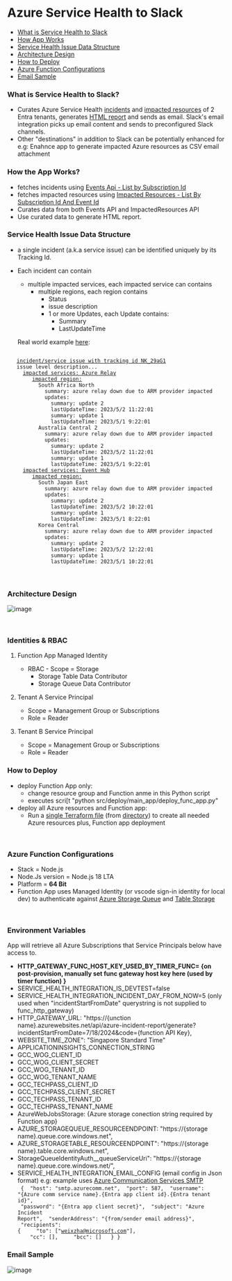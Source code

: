 # Azure Service Health to Slack 

* [What is Service Health to Slack](#what-is-service-health-to-slack)
* [How App Works](#how-the-app-works)
* [Service Health Issue Data Structure ](#service-health-issue-data-structure)
* [Architecture Design](#architecture-design)
* [How to Deploy](#how-to-deploy)
* [Azure Function Configurations](#azure-function-configurations)
* [Email Sample](#email-sample)

### What is Service Health to Slack?  
* Curates Azure Service Health [incidents](https://learn.microsoft.com/en-us/azure/service-health/service-health-notifications-properties) and [impacted resources](https://learn.microsoft.com/en-us/azure/service-health/impacted-resources-security) of 2 Entra tenants, generates [HTML report](https://github.com/weixian-zhang/azure-servicehealth-integration/blob/main/src/az-servicehealth-integration/doc/sample-wog-incident-report.html) and sends as email. Slack's email integration picks up email content and sends to preconfigured Slack channels.
* Other "destinations" in addition to Slack can be potentially enhanced for e.g: Enahnce app to generate impacted Azure resources as CSV email attachment

### How the App Works?
* fetches incidents using [Events Api - List by Subscription Id](https://learn.microsoft.com/en-us/rest/api/resourcehealth/events/list-by-subscription-id?view=rest-resourcehealth-2022-10-01&tabs=HTTP)
* fetches impacted resources using [Impacted Resources - List By Subscription Id And Event Id](https://learn.microsoft.com/en-us/rest/api/resourcehealth/impacted-resources/list-by-subscription-id-and-event-id?view=rest-resourcehealth-2022-10-01&tabs=HTTP)
* Curates data from both Events API and ImpactedResources API
* Use curated data to generate HTML report.

### Service Health Issue Data Structure
* a single incident (a.k.a service issue) can be identified uniquely by its Tracking Id.
* Each incident can contain
  * multiple impacted services, each impacted service can contains
    * multiple regions, each region contains
      * Status
      * issue description
      * 1 or more Updates, each Update contains:
        * Summary
        * LastUpdateTime
 
  Real world example [here](https://raw.githubusercontent.com/weixian-zhang/azure-servicehealth-integration/refs/heads/main/src/az-servicehealth-integration/src/helpers/issue-api/test-data/sea_issues_only.json):  

<code>
&nbsp;&nbsp;&nbsp;<ins>incident/service issue with tracking id NK_29aG1</ins>
&nbsp;&nbsp;&nbsp;issue level description...
&nbsp;&nbsp;&nbsp;&nbsp;&nbsp;<ins>impacted services: Azure Relay</ins>
&nbsp;&nbsp;&nbsp;&nbsp;&nbsp;&nbsp;&nbsp;&nbsp;<ins>impacted region:</ins>
&nbsp;&nbsp;&nbsp;&nbsp;&nbsp;&nbsp;&nbsp;&nbsp;&nbsp;&nbsp;South Africa North
&nbsp;&nbsp;&nbsp;&nbsp;&nbsp;&nbsp;&nbsp;&nbsp;&nbsp;&nbsp;&nbsp;&nbsp;summary: azure relay down due to ARM provider impacted
&nbsp;&nbsp;&nbsp;&nbsp;&nbsp;&nbsp;&nbsp;&nbsp;&nbsp;&nbsp;&nbsp;&nbsp;updates:
&nbsp;&nbsp;&nbsp;&nbsp;&nbsp;&nbsp;&nbsp;&nbsp;&nbsp;&nbsp;&nbsp;&nbsp;&nbsp;&nbsp;summary: update 2
&nbsp;&nbsp;&nbsp;&nbsp;&nbsp;&nbsp;&nbsp;&nbsp;&nbsp;&nbsp;&nbsp;&nbsp;&nbsp;&nbsp;lastUpdateTime: 2023/5/2 11:22:01
&nbsp;&nbsp;&nbsp;&nbsp;&nbsp;&nbsp;&nbsp;&nbsp;&nbsp;&nbsp;&nbsp;&nbsp;&nbsp;&nbsp;summary: update 1
&nbsp;&nbsp;&nbsp;&nbsp;&nbsp;&nbsp;&nbsp;&nbsp;&nbsp;&nbsp;&nbsp;&nbsp;&nbsp;&nbsp;lastUpdateTime: 2023/5/1 9:22:01
&nbsp;&nbsp;&nbsp;&nbsp;&nbsp;&nbsp;&nbsp;&nbsp;&nbsp;&nbsp;Australia Central 2
&nbsp;&nbsp;&nbsp;&nbsp;&nbsp;&nbsp;&nbsp;&nbsp;&nbsp;&nbsp;&nbsp;&nbsp;summary: azure relay down due to ARM provider impacted
&nbsp;&nbsp;&nbsp;&nbsp;&nbsp;&nbsp;&nbsp;&nbsp;&nbsp;&nbsp;&nbsp;&nbsp;updates:
&nbsp;&nbsp;&nbsp;&nbsp;&nbsp;&nbsp;&nbsp;&nbsp;&nbsp;&nbsp;&nbsp;&nbsp;&nbsp;&nbsp;summary: update 2
&nbsp;&nbsp;&nbsp;&nbsp;&nbsp;&nbsp;&nbsp;&nbsp;&nbsp;&nbsp;&nbsp;&nbsp;&nbsp;&nbsp;lastUpdateTime: 2023/5/2 11:22:01
&nbsp;&nbsp;&nbsp;&nbsp;&nbsp;&nbsp;&nbsp;&nbsp;&nbsp;&nbsp;&nbsp;&nbsp;&nbsp;&nbsp;summary: update 1
&nbsp;&nbsp;&nbsp;&nbsp;&nbsp;&nbsp;&nbsp;&nbsp;&nbsp;&nbsp;&nbsp;&nbsp;&nbsp;&nbsp;lastUpdateTime: 2023/5/1 9:22:01
&nbsp;&nbsp;&nbsp;&nbsp;&nbsp;<ins>impacted services: Event Hub</ins>
&nbsp;&nbsp;&nbsp;&nbsp;&nbsp;&nbsp;&nbsp;&nbsp;<ins>impacted region:</ins>
&nbsp;&nbsp;&nbsp;&nbsp;&nbsp;&nbsp;&nbsp;&nbsp;&nbsp;&nbsp;South Japan East
&nbsp;&nbsp;&nbsp;&nbsp;&nbsp;&nbsp;&nbsp;&nbsp;&nbsp;&nbsp;&nbsp;&nbsp;summary: azure relay down due to ARM provider impacted
&nbsp;&nbsp;&nbsp;&nbsp;&nbsp;&nbsp;&nbsp;&nbsp;&nbsp;&nbsp;&nbsp;&nbsp;updates:
&nbsp;&nbsp;&nbsp;&nbsp;&nbsp;&nbsp;&nbsp;&nbsp;&nbsp;&nbsp;&nbsp;&nbsp;&nbsp;&nbsp;summary: update 2
&nbsp;&nbsp;&nbsp;&nbsp;&nbsp;&nbsp;&nbsp;&nbsp;&nbsp;&nbsp;&nbsp;&nbsp;&nbsp;&nbsp;lastUpdateTime: 2023/5/2 10:22:01
&nbsp;&nbsp;&nbsp;&nbsp;&nbsp;&nbsp;&nbsp;&nbsp;&nbsp;&nbsp;&nbsp;&nbsp;&nbsp;&nbsp;summary: update 1
&nbsp;&nbsp;&nbsp;&nbsp;&nbsp;&nbsp;&nbsp;&nbsp;&nbsp;&nbsp;&nbsp;&nbsp;&nbsp;&nbsp;lastUpdateTime: 2023/5/1 8:22:01
&nbsp;&nbsp;&nbsp;&nbsp;&nbsp;&nbsp;&nbsp;&nbsp;&nbsp;&nbsp;Korea Central
&nbsp;&nbsp;&nbsp;&nbsp;&nbsp;&nbsp;&nbsp;&nbsp;&nbsp;&nbsp;&nbsp;&nbsp;summary: azure relay down due to ARM provider impacted
&nbsp;&nbsp;&nbsp;&nbsp;&nbsp;&nbsp;&nbsp;&nbsp;&nbsp;&nbsp;&nbsp;&nbsp;updates:
&nbsp;&nbsp;&nbsp;&nbsp;&nbsp;&nbsp;&nbsp;&nbsp;&nbsp;&nbsp;&nbsp;&nbsp;&nbsp;&nbsp;summary: update 2
&nbsp;&nbsp;&nbsp;&nbsp;&nbsp;&nbsp;&nbsp;&nbsp;&nbsp;&nbsp;&nbsp;&nbsp;&nbsp;&nbsp;lastUpdateTime: 2023/5/2 12:22:01
&nbsp;&nbsp;&nbsp;&nbsp;&nbsp;&nbsp;&nbsp;&nbsp;&nbsp;&nbsp;&nbsp;&nbsp;&nbsp;&nbsp;summary: update 1
&nbsp;&nbsp;&nbsp;&nbsp;&nbsp;&nbsp;&nbsp;&nbsp;&nbsp;&nbsp;&nbsp;&nbsp;&nbsp;&nbsp;lastUpdateTime: 2023/5/1 10:22:01
</code>

<br />
<br />  

### Architecture Design  
![image](https://github.com/user-attachments/assets/22666c02-7d0a-4b19-9dd9-22778ce92e16)

<br />  

### Identities & RBAC  

1. Function App Managed Identity
   - RBAC - Scope = Storage
     -  Storage Table Data Contributor
     -  Storage Queue Data Contributor
      
2. Tenant A Service Principal
   - Scope = Management Group or Subscriptions
   - Role = Reader 
      
3. Tenant B Service Principal
   - Scope = Management Group or Subscriptions
   - Role = Reader 

### How to Deploy  
* deploy Function App only:
  * change resource group and Function anme in this Python script
  * executes scri[t "python src/deploy/main_app/deploy_func_app.py"
* deploy all Azure resources and Function app:
  * Run a [single Terraform file](https://github.com/weixian-zhang/azure-servicehealth-integration/blob/main/src/deploy/main_app/main.tf) (from [directory](https://github.com/weixian-zhang/azure-servicehealth-integration/tree/main/src/deploy/main_app)) to create all needed Azure resources plus, Function app deployment

<br />  

### Azure Function Configurations  
* Stack = Node.js
* Node.Js version = Node.js 18 LTA
* Platform = <b>64 Bit</b>
* Function App uses Managed Identity (or vscode sign-in identity for local dev) to authenticate against [Azure Storage Queue](https://learn.microsoft.com/en-us/azure/azure-functions/functions-bindings-storage-queue-trigger?tabs=python-v2%2Cisolated-process%2Cnodejs-v4%2Cextensionv5&pivots=programming-language-javascript#identity-based-connections) and [Table Storage](https://learn.microsoft.com/en-us/azure/service-connector/how-to-integrate-storage-table?tabs=nodejs#default-environment-variable-names-or-application-properties-and-sample-code)

<br />  

### Environment Variables  
App will retrieve all Azure Subscriptions that Service Principals below have access to.

* <b>HTTP_GATEWAY_FUNC_HOST_KEY_USED_BY_TIMER_FUNC= {on post-provision, manually set func gateway host key here (used by timer function) } </b>
* SERVICE_HEALTH_INTEGRATION_IS_DEVTEST=false
* SERVICE_HEALTH_INTEGRATION_INCIDENT_DAY_FROM_NOW=5 (only used when "incidentStartFromDate" querystring is not supplied to func_http_gateway)
* HTTP_GATEWAY_URL: "https://{unction name}.azurewebsites.net/api/azure-incident-report/generate?incidentStartFromDate=7/18/2024&code={function API Key},
* WEBSITE_TIME_ZONE": "Singapore Standard Time"
* APPLICATIONINSIGHTS_CONNECTION_STRING
* GCC_WOG_CLIENT_ID
* GCC_WOG_CLIENT_SECRET
* GCC_WOG_TENANT_ID
* GCC_WOG_TENANT_NAME
* GCC_TECHPASS_CLIENT_ID
* GCC_TECHPASS_CLIENT_SECRET
* GCC_TECHPASS_TENANT_ID
* GCC_TECHPASS_TENANT_NAME
* AzureWebJobsStorage: {Azure storage conection string required by Function app}
* AZURE_STORAGEQUEUE_RESOURCEENDPOINT: "https://{storage name}.queue.core.windows.net",
* AZURE_STORAGETABLE_RESOURCEENDPOINT": "https://{storage name}.table.core.windows.net",
* StorageQueueIdentityAuth__queueServiceUri": "https://{storage name}.queue.core.windows.net/",
* SERVICE_HEALTH_INTEGRATION_EMAIL_CONFIG (email config in Json format)
  e.g:
  example uses [Azure Communication Services SMTP](https://learn.microsoft.com/en-us/azure/communication-services/quickstarts/email/send-email-smtp/smtp-authentication)  
  <code>
      {
          &nbsp;"host": "smtp.azurecomm.net",
          &nbsp;"port": 587,
          &nbsp;"username": "{Azure comm service name}.{Entra app client id}.{Entra tenant id}",
          &nbsp;"password": "{Entra app client secret}",
          &nbsp;"subject": "Azure Incident Report",
          &nbsp;"senderAddress": "{from/sender email address}",
          &nbsp;"recipients": {
            &nbsp;&nbsp;&nbsp;&nbsp;"to": ["weixzha@microsoft.com"],
            &nbsp;&nbsp;&nbsp;&nbsp;"cc": [],
            &nbsp;&nbsp;&nbsp;&nbsp;"bcc": []
          &nbsp;&nbsp;}
      }
    </code>   

### Email Sample  

![image](https://github.com/user-attachments/assets/b2f41102-d59e-4bcf-bdde-eb036c05df28)



